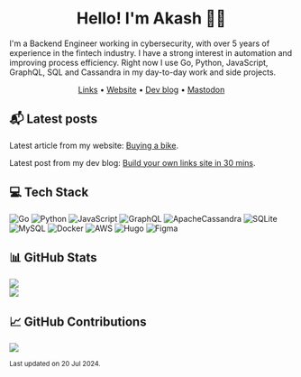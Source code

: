 <h1 align="center">Hello! I'm Akash 👋🏽</h1>
<p>I'm a Backend Engineer working in cybersecurity, with over 5 years of experience in the fintech industry. I have a strong interest in automation and improving process efficiency. Right now I use Go, Python, JavaScript, GraphQL, SQL and Cassandra in my day-to-day work and side projects.</p>
<p align="center">
	<a href="https://akash.lol/" rel="me">Links</a> •
	<a href="https://akashgoswami.com/" rel="me">Website</a> •
	<a href="https://akashgoswami.dev/" rel="me">Dev blog</a> •
	<a href="https://hachyderm.io/@akashgoswami" rel="me">Mastodon</a>
  	</p>
<h2>📬 Latest posts</h2>
<p>Latest article from my website: <a href="https://akashgoswami.com/articles/buying-a-bike/">Buying a bike</a>.
<p>Latest post from my dev blog: <a href="https://akashgoswami.dev/posts/build-links-site/">Build your own links site in 30 mins</a>.
<h2>💻 Tech Stack</h2>

![Go](https://img.shields.io/badge/go-%2300ADD8.svg?style=for-the-badge&logo=go&logoColor=white) ![Python](https://img.shields.io/badge/python-3670A0?style=for-the-badge&logo=python&logoColor=ffdd54) ![JavaScript](https://img.shields.io/badge/javascript-%23323330.svg?style=for-the-badge&logo=javascript&logoColor=%23F7DF1E) ![GraphQL](https://img.shields.io/badge/-GraphQL-E10098?style=for-the-badge&logo=graphql&logoColor=white) ![ApacheCassandra](https://img.shields.io/badge/cassandra-%231287B1.svg?style=for-the-badge&logo=apache-cassandra&logoColor=white) ![SQLite](https://img.shields.io/badge/sqlite-%2307405e.svg?style=for-the-badge&logo=sqlite&logoColor=white) ![MySQL](https://img.shields.io/badge/mysql-%2300000f.svg?style=for-the-badge&logo=mysql&logoColor=white) ![Docker](https://img.shields.io/badge/docker-%230db7ed.svg?style=for-the-badge&logo=docker&logoColor=white) ![AWS](https://img.shields.io/badge/AWS-%23FF9900.svg?style=for-the-badge&logo=amazon-aws&logoColor=white) ![Hugo](https://img.shields.io/badge/Hugo-black.svg?style=for-the-badge&logo=Hugo) ![Figma](https://img.shields.io/badge/figma-%23F24E1E.svg?style=for-the-badge&logo=figma&logoColor=white)
<h2>📊 GitHub Stats</h2>

![](https://github-readme-stats.vercel.app/api?username=Skyth3r&theme=city_light&hide_border=false&include_all_commits=false&count_private=true)<br/>![](https://github-readme-streak-stats.herokuapp.com/?user=Skyth3r&theme=city_light&hide_border=false)
<h2>📈 GitHub Contributions</h2>

![](https://github-contributor-stats.vercel.app/api?username=Skyth3r&limit=5&theme=flat&combine_all_yearly_contributions=true)

<sub>Last updated on 20 Jul 2024.<sub>